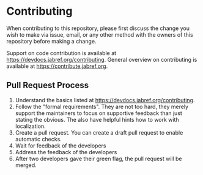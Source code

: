 # Contributing

When contributing to this repository, please first discuss the change you wish to make via issue,
email, or any other method with the owners of this repository before making a change.

Support on code contribution is available at <https://devdocs.jabref.org/contributing>.
General overview on contributing is available at <https://contribute.jabref.org>.

## Pull Request Process

1. Understand the basics listed at <https://devdocs.jabref.org/contributing>.
2. Follow the "formal requirements". They are not too hard, they merely support the maintainers to focus on supportive feedback than just stating the obvious. The also have helpful hints how to work with localization.
3. Create a pull request. You can create a draft pull request to enable automatic checks.
4. Wait for feedback of the developers
5. Address the feedback of the developers
6. After two developers gave their green flag, the pull request will be merged.
